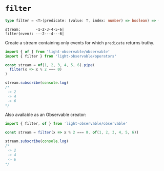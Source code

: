 # `filter`
```typescript
type filter = <T>(predicate: (value: T, index: number) => boolean) => (stream: Observable<T>) => Observable<T>
```

```
stream:       -1-2-3-4-5-6|
filter(even): ---2---4---6|
```

Create a stream containing only events for which `predicate` returns truthy.

```typescript
import { of } from 'light-observable/observable'
import { filter } from 'light-observable/operators'

const stream = of(1, 2, 3, 4, 5, 6).pipe(
  filter(x => x % 2 === 0)
)

stream.subscribe(console.log)
/*
 -> 2
 -> 4
 -> 6
*/
```

Also available as an Observable creator:
```typescript
import { filter, of } from 'light-observable/observable'

const stream = filter(x => x % 2 === 0, of(1, 2, 3, 4, 5, 6))

stream.subscribe(console.log)
/*
 -> 2
 -> 4
 -> 6
*/
```
